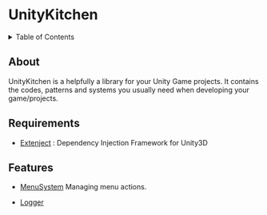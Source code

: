 # UnityKitchen

<details title="Table of Contents">
<summary>Table of Contents</summary>

- [About](#about)
- [Features](#features)
    - [MenuSystem](#)
      - [A simple Menu Class workflow and features](#a-simple-menu-class-workflow-and-features)

</details>

## About
UnityKitchen is a  helpfully a library for your Unity Game projects. It contains the codes, patterns and systems you usually need when developing your game/projects.


## Requirements
* [Extenject](https://github.com/modesttree/Zenject) : Dependency Injection Framework for Unity3D

## Features
- [MenuSystem](Assets/UKitchen/MenuSystem) Managing menu actions.

[2]: Assets/UKitchen/MenuSystem

- [Logger]([3])

[3]: Assets/UKitchen/Logger
